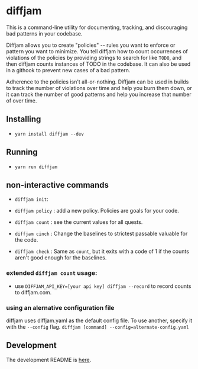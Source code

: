 # diffjam

This is a command-line utility for documenting, tracking, and discouraging bad patterns in your codebase.

Diffjam allows you to create "policies" -- rules you want to enforce or pattern you want
to minimize. You tell diffjam how to count occurrences of violations of the policies
by providing strings to search for like `TODO`, and then diffjam counts instances of TODO in the codebase.
It can also be used in a githook to prevent new cases of a bad pattern.

Adherence to the policies isn't all-or-nothing.  Diffjam can be used in builds to track the number of
violations over time and help you burn them down, or it can track the
number of good patterns and help you increase that number of over time.

## Installing

* `yarn install diffjam --dev`


## Running

* `yarn run diffjam`

## non-interactive commands
* `diffjam init`: 
* `diffjam policy` : add a new policy.  Policies are goals for your code.
* `diffjam count` : see the current values for all quests.

* `diffjam cinch` : Change the baselines to strictest passable valuable for the code.
* `diffjam check` : Same as `count`, but it exits with a code of 1 if the counts aren't good enough for the baselines.

### extended `diffjam count` usage:
* use `DIFFJAM_API_KEY=[your api key] diffjam --record` to record counts to diffjam.com.

### using an alernative configuration file
diffjam uses diffjam.yaml as the default config file. To use another, specify it with the `--config` flag.
`diffjam [command] --config=alternate-config.yaml`

## Development
The development README is [here](devREADME.md).